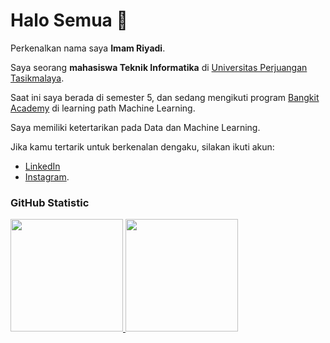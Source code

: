 # Halo Semua 👋

Perkenalkan nama saya **Imam Riyadi**.<br>

Saya seorang **mahasiswa Teknik Informatika** di [Universitas Perjuangan Tasikmalaya](https://unper.ac.id/).<br>

Saat ini saya berada di semester 5, dan sedang mengikuti program [Bangkit Academy](https://grow.google/intl/id_id/bangkit/?tab=machine-learning) di learning path Machine Learning.<br>

Saya memiliki ketertarikan pada Data dan Machine Learning.<br>

Jika kamu tertarik untuk berkenalan dengaku, silakan ikuti akun:<br>
* [LinkedIn](https://www.linkedin.com/in/imam-riyadi-a6662424a/)
* [Instagram](https://www.instagram.com/imamriyadi_?igsh=MWMzZm4xOThvd3V3eg==).

### GitHub Statistic
<p align="left">
<a href="https://github.com/mamyadi">
  <img height="180em" src="https://github-readme-stats-eight-theta.vercel.app/api?username=mamyadi&show_icons=true&theme=algolia&include_all_commits=true&count_private=true"/>
  <img height="180em" src="https://github-readme-stats-eight-theta.vercel.app/api/top-langs/?username=mamyadi&layout=compact&theme=algolia"/>
</a>
</p>

<!--
**mamyadi/mamyadi** is a ✨ _special_ ✨ repository because its `README.md` (this file) appears on your GitHub profile.

Here are some ideas to get you started:

- 🔭 I’m currently working on ...
- 🌱 I’m currently learning ...
- 👯 I’m looking to collaborate on ...
- 🤔 I’m looking for help with ...
- 💬 Ask me about ...
- 📫 How to reach me: ...
- 😄 Pronouns: ...
- ⚡ Fun fact: ...
-->
